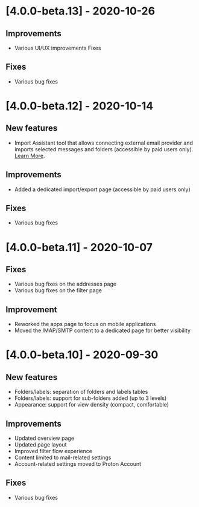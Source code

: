 # [4.0.0-beta.13] - 2020-10-26

## Improvements

-   Various UI/UX improvements Fixes

## Fixes

-   Various bug fixes

# [4.0.0-beta.12] - 2020-10-14

## New features

-   Import Assistant tool that allows connecting external email provider and imports selected messages and folders (accessible by paid users only). [Learn More](https://protonmail.com/support/knowledge-base/import-assistant).

## Improvements

-   Added a dedicated import/export page (accessible by paid users only)

## Fixes

-   Various bug fixes

# [4.0.0-beta.11] - 2020-10-07

## Fixes

-   Various bug fixes on the addresses page
-   Various bug fixes on the filter page

## Improvement

-   Reworked the apps page to focus on mobile applications
-   Moved the IMAP/SMTP content to a dedicated page for better visibility

# [4.0.0-beta.10] - 2020-09-30

## New features

-   Folders/labels: separation of folders and labels tables
-   Folders/labels: support for sub-folders added (up to 3 levels)
-   Appearance: support for view density (compact, comfortable)

## Improvements

-   Updated overview page
-   Updated page layout
-   Improved filter flow experience
-   Content limited to mail-related settings
-   Account-related settings moved to Proton Account

## Fixes

-   Various bug fixes

